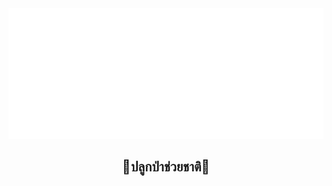 <div align="center">
  <img src="https://raw.githubusercontent.com/jibhong/jibhong/master/metrics.svg" alt="Metrics">
  <br>
  <h2>🌳ปลูกป่าช่วยชาติ🌳</h2>
</div>

<!--
**Jibhong/Jibhong** is a ✨ _special_ ✨ repository because its `README.md` (this file) appears on your GitHub profile.

Here are some ideas to get you started:

- 🔭 I’m currently working on ...
- 🌱 I’m currently learning ...
- 👯 I’m looking to collaborate on ...
- 🤔 I’m looking for help with ...
- 💬 Ask me about ...
- 📫 How to reach me: ...
- 😄 Pronouns: ...
- ⚡ Fun fact: ...
-->
